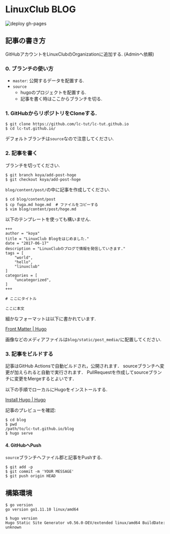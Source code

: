 # LinuxClub BLOG

![deploy gh-pages](https://github.com/lc-tut/lc-tut.github.io/workflows/deploy%20gh-pages/badge.svg)

## 記事の書き方

GitHubアカウントをLinuxClubのOrganizationに追加する. (Adminへ依頼)

### 0. ブランチの使い方

- `master`: 公開するデータを配置する.
- `source`
  - hugoのプロジェクトを配置する.
  - 記事を書く時はここからブランチを切る.

### 1. GitHubからリポジトリをCloneする.

```shell
$ git clone https://github.com/lc-tut/lc-tut.github.io
$ cd lc-tut.github.io/
```

デフォルトブランチは`source`なので注意してください.

### 2. 記事を書く

ブランチを切ってください.

```shell
$ git branch koya/add-post-hoge
$ git checkout koya/add-post-hoge
```

`blog/content/post/`の中に記事を作成してください.

```shell
$ cd blog/content/post
$ cp fuga.md hoge.md  # ファイルをコピーする
$ vim blog/content/post/hoge.md
```

以下のテンプレートを使っても構いません.

```
+++
author = "koya"
title = "LinuxClub Blogをはじめました."
date = "2017-06-17"
description = "LinuxClubのブログで情報を発信していきます."
tags = [
    "world",
    "hello",
    "linuxclub"
]
categories = [
    "uncategorized",
]
+++

# ここにタイトル

ここに本文
```

細かなフォーマットは以下に書かれています.

[Front Matter | Hugo](https://gohugo.io/content-management/front-matter/)

画像などのメディアファイルは`blog/static/post_media/`に配置してください.

### 3. 記事をビルドする

記事はGitHub Actionsで自動ビルドされ，公開されます．
sourceブランチへ変更が加えられると自動で実行されます．
PullRequestを作成してsourceブランチに変更をMergeするとよいです．

以下の手順でローカルにHugoをインストールする.

[Install Hugo | Hugo](https://gohugo.io/getting-started/installing/)

記事のプレビューを確認:

```shell
$ cd blog
$ pwd
/path/to/lc-tut.github.io/blog
$ hugo serve
```

#### 4. GitHubへPush

`source`ブランチへファイル郡と記事をPushする.

```shell
$ git add -p
$ git commit -m 'YOUR MESSAGE'
$ git push origin HEAD
```

## 構築環境

```shell
$ go version
go version go1.11.10 linux/amd64

$ hugo version
Hugo Static Site Generator v0.56.0-DEV/extended linux/amd64 BuildDate: unknown
```
